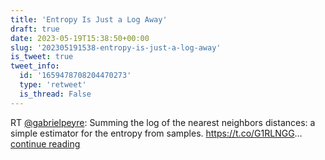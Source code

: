 ```yaml
---
title: 'Entropy Is Just a Log Away'
draft: true
date: 2023-05-19T15:38:50+00:00
slug: '202305191538-entropy-is-just-a-log-away'
is_tweet: true
tweet_info:
  id: '1659478708204470273'
  type: 'retweet'
  is_thread: False
---
```




RT [@gabrielpeyre](https://x.com/gabrielpeyre): Summing the log of the nearest neighbors distances: a simple estimator for the entropy from samples. <https://t.co/G1RLNGG>… [continue reading](https://x.com/sytelus/status/1659478708204470273)

